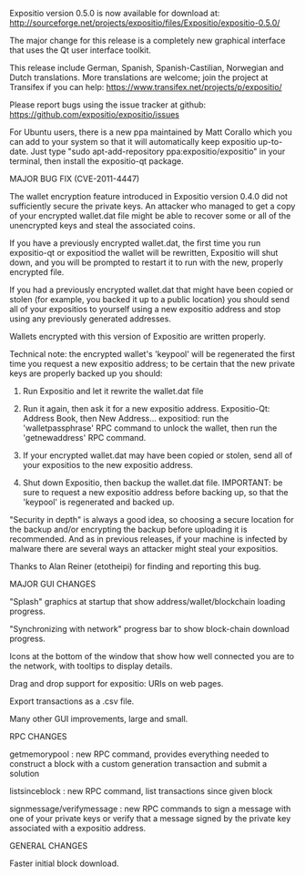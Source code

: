 Expositio version 0.5.0 is now available for download at:
http://sourceforge.net/projects/expositio/files/Expositio/expositio-0.5.0/

The major change for this release is a completely new graphical interface that uses the Qt user interface toolkit.

This release include German, Spanish, Spanish-Castilian, Norwegian and Dutch translations. More translations are welcome; join the project at Transifex if you can help:
https://www.transifex.net/projects/p/expositio/

Please report bugs using the issue tracker at github:
https://github.com/expositio/expositio/issues

For Ubuntu users, there is a new ppa maintained by Matt Corallo which you can add to your system so that it will automatically keep expositio up-to-date.  Just type "sudo apt-add-repository ppa:expositio/expositio" in your terminal, then install the expositio-qt package.

MAJOR BUG FIX  (CVE-2011-4447)

The wallet encryption feature introduced in Expositio version 0.4.0 did not sufficiently secure the private keys. An attacker who
managed to get a copy of your encrypted wallet.dat file might be able to recover some or all of the unencrypted keys and steal the
associated coins.

If you have a previously encrypted wallet.dat, the first time you run expositio-qt or expositiod the wallet will be rewritten, Expositio will
shut down, and you will be prompted to restart it to run with the new, properly encrypted file.

If you had a previously encrypted wallet.dat that might have been copied or stolen (for example, you backed it up to a public
location) you should send all of your expositios to yourself using a new expositio address and stop using any previously generated addresses.

Wallets encrypted with this version of Expositio are written properly.

Technical note: the encrypted wallet's 'keypool' will be regenerated the first time you request a new expositio address; to be certain that the
new private keys are properly backed up you should:

1. Run Expositio and let it rewrite the wallet.dat file

2. Run it again, then ask it for a new expositio address.
Expositio-Qt: Address Book, then New Address...
expositiod: run the 'walletpassphrase' RPC command to unlock the wallet,  then run the 'getnewaddress' RPC command.

3. If your encrypted wallet.dat may have been copied or stolen, send  all of your expositios to the new expositio address.

4. Shut down Expositio, then backup the wallet.dat file.
IMPORTANT: be sure to request a new expositio address before backing up, so that the 'keypool' is regenerated and backed up.

"Security in depth" is always a good idea, so choosing a secure location for the backup and/or encrypting the backup before uploading it is recommended. And as in previous releases, if your machine is infected by malware there are several ways an attacker might steal your expositios.

Thanks to Alan Reiner (etotheipi) for finding and reporting this bug.

MAJOR GUI CHANGES

"Splash" graphics at startup that show address/wallet/blockchain loading progress.

"Synchronizing with network" progress bar to show block-chain download progress.

Icons at the bottom of the window that show how well connected you are to the network, with tooltips to display details.

Drag and drop support for expositio: URIs on web pages.

Export transactions as a .csv file.

Many other GUI improvements, large and small.

RPC CHANGES

getmemorypool : new RPC command, provides everything needed to construct a block with a custom generation transaction and submit a solution

listsinceblock : new RPC command, list transactions since given block

signmessage/verifymessage : new RPC commands to sign a message with one of your private keys or verify that a message signed by the private key associated with a expositio address.

GENERAL CHANGES

Faster initial block download.

